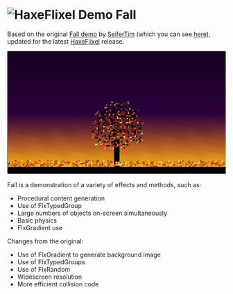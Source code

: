 # ![HaxeFlixel Demo](../haxeflixel-demo.png) Fall

Based on the original [Fall demo](https://github.com/SeiferTim/Flixel-Showcase--Fall) by [SeiferTim](https://github.com/SeiferTim) (which you can see [here](http://www.tims-world.com/exp.php#)), updated for the latest [HaxeFlixel](https://github.com/haxeflixel) release.

<p align="center">
<img src="assets/screenshot.png" alt="Screenshot"/>
</p>
	
Fall is a demonstration of a variety of effects and methods, such as:
* Procedural content generation
* Use of FlxTypedGroup
* Large numbers of objects on-screen simultaneously
* Basic physics
* FlxGradient use

Changes from the original:
* Use of FlxGradient to generate background image
* Use of FlxTypedGroups
* Use of FlxRandom
* Widescreen resolution
* More efficient collision code